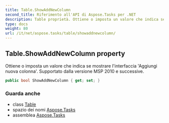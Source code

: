 ```yaml
---
title: Table.ShowAddNewColumn
second_title: Riferimento all'API di Aspose.Tasks per .NET
description: Table proprietà. Ottiene o imposta un valore che indica se mostrare linterfaccia Aggiungi nuova colonna. Supportato dalla versione MSP 2010 e successive.
type: docs
weight: 80
url: /it/net/aspose.tasks/table/showaddnewcolumn/
---
```

## Table.ShowAddNewColumn property

Ottiene o imposta un valore che indica se mostrare l'interfaccia 'Aggiungi nuova colonna'. Supportato dalla versione MSP 2010 e successive.

```csharp
public bool ShowAddNewColumn { get; set; }
```

### Guarda anche

* class [Table](../)
* spazio dei nomi [Aspose.Tasks](../../table/)
* assemblea [Aspose.Tasks](../../../)


